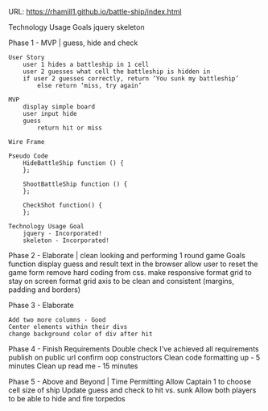 
URL: https://rhamill1.github.io/battle-ship/index.html


Technology Usage Goals
    jquery
    skeleton


Phase 1 - MVP | guess, hide and check

    User Story
    	user 1 hides a battleship in 1 cell
    	user 2 guesses what cell the battleship is hidden in
    	if user 2 guesses correctly, return ‘You sunk my battleship’
    		else return ‘miss, try again’

    MVP
    	display simple board
        user input hide
        guess
            return hit or miss

    Wire Frame

    Pseudo Code
        HideBattleShip function () {
        };

        ShootBattleShip function () {
        };

        CheckShot function() {
        };

    Technology Usage Goal
        jquery - Incorporated!
        skeleton - Incorporated!


Phase 2 - Elaborate | clean looking and performing 1 round game
    Goals
        function
            display guess and result text in the browser
            allow user to reset the game
        form
            remove hard coding from css.  make responsive
                format grid to stay on screen
                format grid axis to be clean and consistent (margins, padding and borders)


Phase 3 - Elaborate

    Add two more columns - Good
    Center elements within their divs
    change background color of div after hit


Phase 4 - Finish Requirements
    Double check I've achieved all requirements
        publish on public url
        confirm oop constructors
    Clean code formatting up - 5 minutes
    Clean up read me - 15 minutes


Phase 5 - Above and Beyond | Time Permitting
    Allow Captain 1 to choose cell size of ship
    Update guess and check to hit vs. sunk
    Allow both players to be able to hide and fire torpedos
